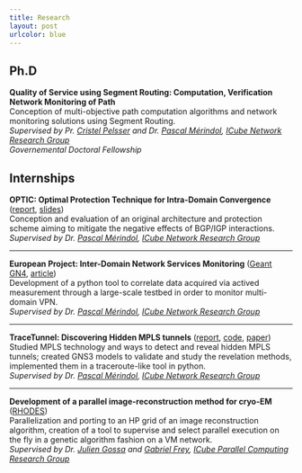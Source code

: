 ```yaml
---
title: Research
layout: post
urlcolor: blue
--- 
```


<span class="anchor" id="research"></span> 


## Ph.D  

**Quality of Service using Segment Routing: Computation, Verification Network Monitoring of Path**  
Conception of multi-objective path computation algorithms and network monitoring solutions using Segment Routing.  
*Supervised by Pr. [Cristel Pelsser](http://clarinet.u-strasbg.fr/~pelsser/) and Dr. [Pascal Mérindol](http://clarinet.u-strasbg.fr/~merindol/), [ICube Network Research Group](http://icube-reseaux.unistra.fr/en/index.php/Home)  
Governemental Doctoral Fellowship*   

## Internships 

**OPTIC: Optimal Protection Technique for Intra-Domain Convergence** ([report](http://icube-reseaux.unistra.fr/en/images//7/7e/Optic.pdf), [slides](https://drive.google.com/open?id=1AnQG6evMogrRNGDX6wN-EwDlFki5nz6E))  
Conception and evaluation of an original architecture and protection scheme aiming to mitigate the negative effects of BGP/IGP interactions.  
*Supervised by Dr. [Pascal Mérindol](http://clarinet.u-strasbg.fr/~merindol/), [ICube Network Research Group](http://icube-reseaux.unistra.fr/en/index.php/Home)*  

---

**European Project: Inter-Domain Network Services Monitoring** ([Geant GN4](https://wiki.geant.org/display/gn42jra2/JRA2T4+testbed), [article](https://www.sciencedirect.com/science/article/pii/S1389128619303548?dgcid=author))  
Development of a python tool to correlate data acquired via actived measurement through a large-scale testbed in order to monitor multi-domain VPN.  
*Supervised by Dr. [Pascal Mérindol](http://clarinet.u-strasbg.fr/~merindol/), [ICube Network Research Group](http://icube-reseaux.unistra.fr/en/index.php/Home)*  

---

**TraceTunnel: Discovering Hidden MPLS tunnels** ([report](https://drive.google.com/open?id=114CrfTx0DWn2ovHTWiQII_fQe6fbD43v), [code](https://github.com/JroLuttringer/TraceTunnel), [paper](https://ieeexplore.ieee.org/document/8784525/))  
Studied MPLS technology and ways to detect and reveal hidden MPLS tunnels; created GNS3 models to validate and study 
the revelation methods, implemented them in a traceroute-like tool in python.   
*Supervised by Dr. [Pascal Mérindol](http://clarinet.u-strasbg.fr/~merindol/), [ICube Network Research Group](http://icube-reseaux.unistra.fr/en/index.php/Home)*  

---

**Development of a parallel image-reconstruction method for cryo-EM** ([RHODES](http://rhodes.unistra.fr/))  
Parallelization and porting to an HP grid of an image reconstruction algorithm, creation of a tool to supervise and 
select parallel execution on the fly in a genetic algorithm fashion on a VM network.   
*Supervised by Dr. [Julien Gossa](https://scholar.google.com/citations?user=phYOHb4KI2AC&hl=fr) and [Gabriel Frey](http://icube-sdc.unistra.fr/en/index.php/Gabriel_Frey), [ICube Parallel Computing Research Group](https://icps.icube.unistra.fr/index.php/Main_Page)*  









